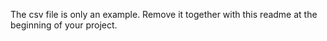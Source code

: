 The csv file is only an example. Remove it together with this readme at the beginning of your project.
